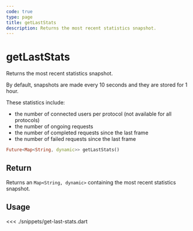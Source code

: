 ```yaml
---
code: true
type: page
title: getLastStats
description: Returns the most recent statistics snapshot.
---
```


# getLastStats

Returns the most recent statistics snapshot.

By default, snapshots are made every 10 seconds and they are stored for 1 hour.

These statistics include:

- the number of connected users per protocol (not available for all protocols)
- the number of ongoing requests
- the number of completed requests since the last frame
- the number of failed requests since the last frame


```dart
Future<Map<String, dynamic>> getLastStats()
```

## Return

Returns an `Map<String, dynamic>` containing the most recent statistics snapshot.

## Usage

<<< ./snippets/get-last-stats.dart
